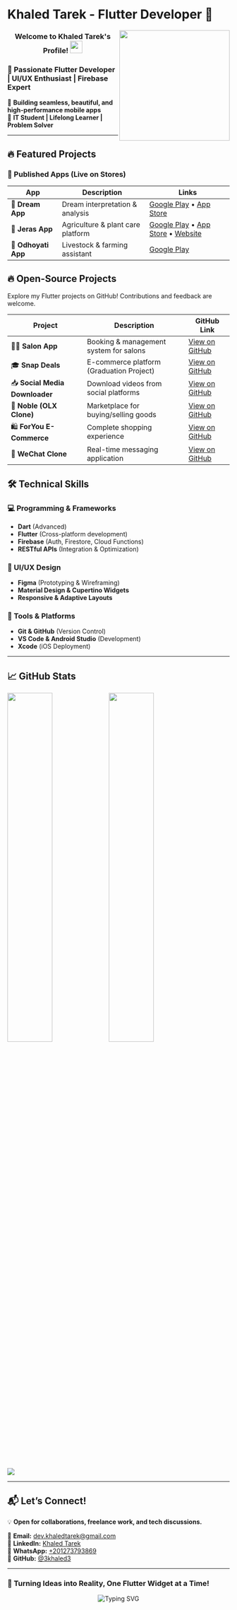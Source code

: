 # **Khaled Tarek - Flutter Developer** 🌟  

<img width="250" align="right" src="https://c.tenor.com/_DOBjnGspYAAAAAM/code-coding.gif">  

<h3 align="center">  
  Welcome to Khaled Tarek's Profile!  
  <img src="https://media.giphy.com/media/hvRJCLFzcasrR4ia7z/giphy.gif" width="28">  
</h3>  

### **🚀 Passionate Flutter Developer | UI/UX Enthusiast | Firebase Expert**  

📱 **Building seamless, beautiful, and high-performance mobile apps**  
🎯 **IT Student | Lifelong Learner | Problem Solver**  

---  

## **🔥 Featured Projects**  

### **📱 Published Apps (Live on Stores)**  

| App | Description | Links |  
|------|------------|------|  
| **🌙 Dream App** | Dream interpretation & analysis | [Google Play](https://play.google.com/store/apps/details?id=com.abdulazizahmed.dream) • [App Store](https://apps.apple.com/sa/app/dream-dream-interpretation/id1515745954) |  
| **🌿 Jeras App** | Agriculture & plant care platform | [Google Play](https://play.google.com/store/apps/details?id=com.app.jeras) • [App Store](https://apps.apple.com/sa/app/jeras-غراس/id1612021922) • [Website](https://www.jeras.io/) |  
| **🐑 Odhoyati App** | Livestock & farming assistant | [Google Play](https://play.google.com/store/apps/details?id=com.odhoyati.odhoyati) |  


## 🔥 Open-Source Projects

Explore my Flutter projects on GitHub! Contributions and feedback are welcome. 

| Project | Description | GitHub Link |
|---------|------------|-------------|
| 💇‍♀️ **Salon App** | Booking & management system for salons | [View on GitHub](https://github.com/3khaled3/Salon_readme) |
| 🎓 **Snap Deals** | E-commerce platform (Graduation Project) |  [View on GitHub](https://github.com/3khaled3/snapDealsApp_readMe) |
| 📥 **Social Media Downloader** | Download videos from social platforms | [View on GitHub](https://github.com/3khaled3/SocialMediaDownloader) |
| 🛒 **Noble (OLX Clone)** | Marketplace for buying/selling goods |  [View on GitHub](https://github.com/3khaled3/Nob_like_Olx) |
| 🛍️ **ForYou E-Commerce** | Complete shopping experience | [View on GitHub](https://github.com/3khaled3/foryou_ecommerceApp) |
| 💬 **WeChat Clone** | Real-time messaging application | [View on GitHub](https://github.com/3khaled3/wechat) |


## **🛠️ Technical Skills**  

### **💻 Programming & Frameworks**  
- **Dart** (Advanced)  
- **Flutter** (Cross-platform development)  
- **Firebase** (Auth, Firestore, Cloud Functions)  
- **RESTful APIs** (Integration & Optimization)  

### **🎨 UI/UX Design**  
- **Figma** (Prototyping & Wireframing)  
- **Material Design & Cupertino Widgets**  
- **Responsive & Adaptive Layouts**  

### **🔧 Tools & Platforms**  
- **Git & GitHub** (Version Control)  
- **VS Code & Android Studio** (Development)  
- **Xcode** (iOS Deployment)  

---  

## **📈 GitHub Stats**  

<img align="left" width="45%" src="https://github-readme-stats.vercel.app/api?username=3khaled3&show_icons=true&theme=radical&count_private=true" />  
<img align="left" width="45%" src="https://github-readme-stats.vercel.app/api/top-langs/?username=3khaled3&layout=compact&theme=radical" />  

<br clear="left">  

<a href="https://komarev.com/ghpvc/?username=3khaled3&style=for-the-badge">  
    <img src="https://komarev.com/ghpvc/?username=3khaled3&style=for-the-badge">  
</a>  

---  

## **📬 Let’s Connect!**  

💡 **Open for collaborations, freelance work, and tech discussions.**  

📩 **Email:** [dev.khaledtarek@gmail.com](mailto:dev.khaledtarek@gmail.com)  
🔗 **LinkedIn:** [Khaled Tarek](https://www.linkedin.com/in/khaled-tarek-675632241)  
💬 **WhatsApp:** [+201273793869](https://wa.me/+201273793869)  
🐙 **GitHub:** [@3khaled3](https://github.com/3khaled3)  

---  

### **🚀 Turning Ideas into Reality, One Flutter Widget at a Time!**  

<p align="center">  
  <img src="https://readme-typing-svg.demolab.com?font=Fira+Code&pause=1000&color=F70000&random=false&width=435&lines=Let's+build+something+amazing+together!" alt="Typing SVG" />  
</p>
